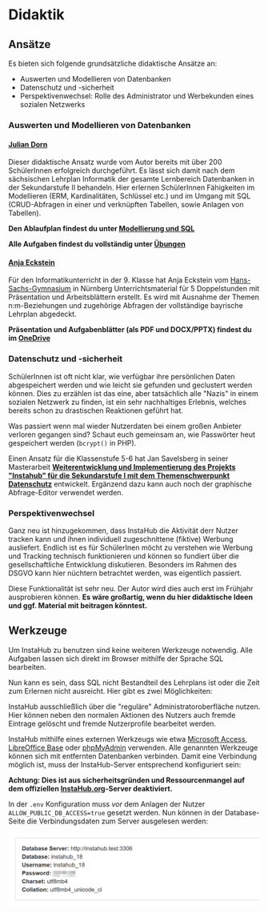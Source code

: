 # Didaktik

## Ansätze

Es bieten sich folgende grundsätzliche didaktische Ansätze an:

* Auswerten und Modellieren von Datenbanken
* Datenschutz und -sicherheit
* Perspektivenwechsel: Rolle des Administrator und Werbekunden eines sozialen Netzwerks

### Auswerten und Modellieren von Datenbanken 

#### [Julian Dorn](https://wi-wissen.de/)

Dieser didaktische Ansatz wurde vom Autor bereits mit über 200 SchülerInnen erfolgreich durchgeführt. Es lässt sich damit nach dem sächsischen Lehrplan Informatik der gesamte Lernbereich Datenbanken in der Sekundarstufe II behandeln. Hier erlernen SchülerInnen Fähigkeiten im Modellieren (ERM, Kardinalitäten, Schlüssel etc.) und im Umgang mit SQL (CRUD-Abfragen in einer und verknüpften Tabellen, sowie Anlagen von Tabellen).

**Den Ablaufplan findest du unter [Modellierung und SQL](                        didactic-modellierung-sql)**

**Alle Aufgaben findest du vollständig unter [Übungen](exercices)**

#### [Anja Eckstein](http://www.hans-sachs-gymnasium.de/joomla3/index.php)

Für den Informatikunterricht in der 9. Klasse hat Anja Eckstein vom [Hans-Sachs-Gymnasium](http://www.hans-sachs-gymnasium.de/joomla3/index.php) in Nürnberg Unterrichtsmaterial für 5 Doppelstunden mit Präsentation
und Arbeitsblättern erstellt. Es wird mit Ausnahme der Themen n:m-Beziehungen und zugehörige Abfragen der vollständige bayrische Lehrplan abgedeckt.

**Präsentation und Aufgabenblätter (als PDF und DOCX/PPTX) findest du im [OneDrive](https://1drv.ms/f/s!AmAMmF4kxDW25iEKrhE5WlfBTDWl)**

### Datenschutz und -sicherheit

SchülerInnen ist oft nicht klar, wie verfügbar ihre persönlichen Daten abgespeichert werden und wie leicht sie gefunden und geclustert werden können. Dies zu erzählen ist das eine, aber tatsächlich alle "Nazis" in einem sozialen Netzwerk zu finden, ist ein sehr nachhaltiges Erlebnis, welches bereits schon zu drastischen Reaktionen geführt hat.

Was passiert wenn mal wieder Nutzerdaten bei einem großen Anbieter verloren gegangen sind? Schaut euch gemeinsam an, wie Passwörter heut gespeichert werden (`bcrypt()` in PHP).

Einen Ansatz für die Klassenstufe 5-6 hat Jan Savelsberg in seiner Masterarbeit **[Weiterentwicklung und Implementierung des Projekts "Instahub" für die Sekundarstufe I mit dem Themenschwerpunkt Datenschutz](https://kola.opus.hbz-nrw.de/frontdoor/index/index/searchtype/authorsearch/author/Jan+Savelsberg/docId/1892/start/0/rows/10)** entwickelt. Ergänzend dazu kann auch noch der graphische Abfrage-Editor verwendet werden.

### Perspektivenwechsel

Ganz neu ist hinzugekommen, dass InstaHub die Aktivität derr Nutzer tracken kann und ihnen individuell zugeschnittene (fiktive) Werbung ausliefert. Endlich ist es für SchülerInen möcht zu verstehen wie Werbung und Tracking technisch funktionieren und können so fundiert über die gesellschaftliche Entwicklung diskutieren. Besonders im Rahmen des DSGVO kann hier nüchtern betrachtet werden, was eigentlich passiert.

Diese Funktionalität ist sehr neu. Der Autor wird dies auch erst im Frühjahr ausprobieren können. **Es wäre großartig, wenn du hier didaktische Ideen und ggf. Material mit beitragen könntest.**

## Werkzeuge

Um InstaHub zu benutzen sind keine weiteren Werkzeuge notwendig. Alle Aufgaben lassen sich direkt im Browser mithilfe der Sprache SQL bearbeiten. 

Nun kann es sein, dass SQL nicht Bestandteil des Lehrplans ist oder die Zeit zum Erlernen nicht ausreicht. Hier gibt es zwei Möglichkeiten:

InstaHub ausschließlich über die "reguläre" Administratoroberfläche nutzen. Hier können neben den normalen Aktionen des Nutzers auch fremde Eintrage gelöscht und fremde Nutzerprofile bearbeitet werden. 

InstaHub mithilfe eines externen Werkzeugs wie etwa [Microsoft Access](https://de.wikipedia.org/wiki/Microsoft_Access), [LibreOffice Base](https://de.libreoffice.org/discover/base/) oder [phpMyAdmin](https://de.wikipedia.org/wiki/PhpMyAdmin) verwenden. Alle genannten Werkzeuge können sich mit entfernten Datenbanken verbinden. Damit eine Verbindung möglich ist, muss der InstaHub-Server entsprechend konfiguriert sein:

**Achtung: Dies ist aus sicherheitsgründen und Ressourcenmangel auf dem offiziellen [InstaHub.org](https://instahub.org/)-Server deaktiviert.**

In der `.env` Konfiguration muss *vor* dem Anlagen der Nutzer `ALLOW_PUBLIC_DB_ACCESS=true` gesetzt werden.  Nun können in der Database-Seite die Verbindungsdaten zum Server ausgelesen werden:

![database-connection](img/database-connection.png)

